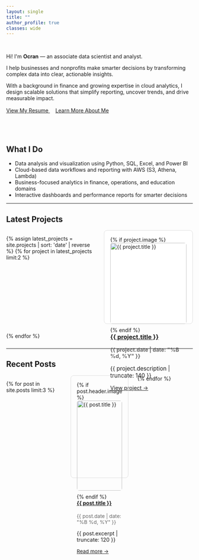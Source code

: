 ```yaml
---
layout: single
title: ""
author_profile: true
classes: wide
---
```


&nbsp;  


Hi! I'm **Ocran** — an associate data scientist and analyst.

I help businesses and nonprofits make smarter decisions by transforming complex data into clear, actionable insights.

With a background in finance and growing expertise in cloud analytics, I design scalable solutions that simplify reporting, uncover trends, and drive measurable impact.

<div style="margin-top: 1rem;">
  <a href="https://drive.google.com/file/d/1DUUEciicVQzL8aN42of_AV_uRFBhouDO/view?usp=sharing"
     class="btn btn--primary"
     target="_blank" rel="noopener">
     View My Resume
  </a>
  <a href="/about"
     class="btn btn--secondary"
     style="margin-left: 15px;"
     target="_blank" rel="noopener">
     Learn More About Me
  </a>
</div>

&nbsp;
---

## What I Do

- Data analysis and visualization using Python, SQL, Excel, and Power BI  
- Cloud-based data workflows and reporting with AWS (S3, Athena, Lambda)  
- Business-focused analytics in finance, operations, and education domains  
- Interactive dashboards and performance reports for smarter decisions  

---

## Latest Projects

<div class="entries-grid" style="display: grid; grid-template-columns: 1fr 1fr; gap: 1.5rem;">

  {% assign latest_projects = site.projects | sort: 'date' | reverse %}
  {% for project in latest_projects limit:2 %}
    <div class="project-card" style="border: 1px solid #ddd; padding: 1rem; border-radius: 8px; background: #fff;">
      {% if project.image %}
        <img src="{{ project.image | relative_url }}" alt="{{ project.title }}" style="width: 100%; height: auto; border-radius: 6px; margin-bottom: 0.5rem;" />
      {% endif %}
      <h3 style="margin-top: 0;">
        <a href="{{ project.link }}" target="_blank">{{ project.title }}</a>
      </h3>
      <p style="font-size: 0.9rem; color: #666;"><strong>{{ project.date | date: "%B %d, %Y" }}</strong></p>
      <p style="font-size: 0.95rem;">{{ project.description | truncate: 140 }}</p>
      <a href="{{ project.link }}" target="_blank" style="font-size: 0.9rem;">View project →</a>
    </div>
  {% endfor %}

</div>


---


## Recent Posts

<div class="entries-grid" style="display: grid; grid-template-columns: 1fr 1fr 1fr; gap: 1.5rem;">

  {% for post in site.posts limit:3 %}
  <div class="post-card" style="border: 1px solid #ddd; border-radius: 8px; padding: 1rem;">
    {% if post.header.image %}
    <img src="{{ post.header.image | relative_url }}" alt="{{ post.title }}" style="width: 100%; height: auto; border-radius: 6px; margin-bottom: 0.5rem;" />
    {% endif %}
    <h4 style="margin-top: 0;">
      <a href="{{ post.url | relative_url }}">{{ post.title }}</a>
    </h4>
    <p style="font-size: 0.85rem; color: #666;">{{ post.date | date: "%B %d, %Y" }}</p>
    <p style="font-size: 0.9rem;">{{ post.excerpt | truncate: 120 }}</p>
    <a href="{{ post.url | relative_url }}" style="font-size: 0.85rem;">Read more →</a>
  </div>
  {% endfor %}

</div>

